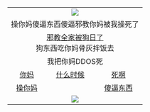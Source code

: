 <table>
  <tr>
    <td colspan="3" align="center"><img src="https://cdn.jsdelivr.net/gh/opipe/up/oGate65.jpg"/></td>
  </tr>
  <tr>
    <td colspan="3" align="center">操你妈傻逼东西傻逼邪教你妈被我操死了</td>
  <tr>
  <tr>
    <td colspan="3" align="center"><a href="https://web7.xnuga.cyou/?key=tpuxdkxkkcvjauso">邪教全家被狗日了</a><br/>狗东西吃你妈骨灰拌饭去</td>
  </tr>
  <tr>
    <td colspan="3" align="center">我把你妈DDOS死</td>
  <tr>
  <tr>
    <td align="center"><a href="https://cdn.jsdelivr.net/gh/opipe/up/oGatea053.apk">你妈</a></td>
    <td align="center"><a href="https://testflight.apple.com/join/x1bytm91">什么时候</a></td>
    <td align="center"><a href="https://cdn.jsdelivr.net/gh/opipe/up/oGate.zip">死啊</a></td>
  </tr>
  <tr>
    <td align="center"><a href="https://cdn.jsdelivr.net/gh/opipe/up/oPipea006.apk">操你妈</a></td>
    <td align="center"></td>
    <td align="center"><a href="https://raw.githubusercontent.com/opipe/up/master/oPipe.zip">傻逼东西</a></td>
  </tr>
  <tr>
    <td colspan="3" align="center"><img src="https://cdn.jsdelivr.net/gh/opipe/up/oGate640.jpg"/></td>
  </tr>
</table>

